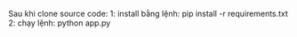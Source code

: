Sau khi clone source code:
1: install bằng lệnh: pip install -r requirements.txt
2: chạy lệnh: python app.py